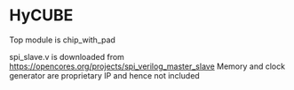# HyCUBE

Top module is chip_with_pad

spi_slave.v is downloaded from https://opencores.org/projects/spi_verilog_master_slave
Memory and clock generator are proprietary IP and hence not included
